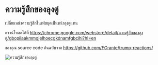 # ความรู้สึกของลุงตู่
เปลี่ยนหน้าความรู้สึกในเฟซบุคเป็นหน้าลุงตู่แทน

ดาวน์โหลดได้ที่
https://chrome.google.com/webstore/detail/ความรู้สึกของลุงตู่/gbopilaakmmgjelhoecgkdnamfgbcihi?hl=en

ของคุณ source code ต้นฉบับจาก https://github.com/FGrante/trump-reactions/

![ความรู้สึกของลุงตู่](http://upload.earthchie.com/files/ss.jpg)
